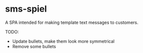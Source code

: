 # sms-spiel
A SPA intended for making template text messages to customers. 

TODO: 
- Update bullets, make them look more symmetrical
- Remove some bullets